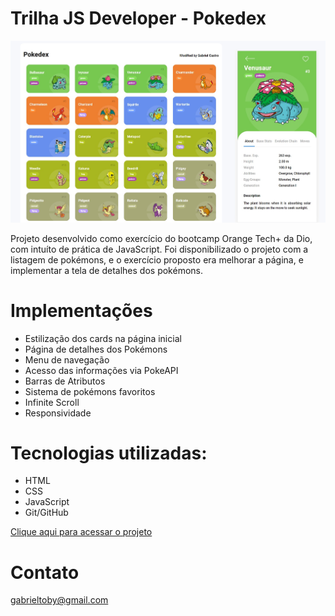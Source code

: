 # Trilha JS Developer - Pokedex

![preview](./.github/preview.JPG)

Projeto desenvolvido como exercício do bootcamp Orange Tech+ da Dio, com intuíto de prática de JavaScript. Foi disponibilizado o projeto com a listagem de pokémons, e o exercício proposto era melhorar a página, e implementar a tela de detalhes dos pokémons.

# Implementações
- Estilização dos cards na página inicial
- Página de detalhes dos Pokémons
- Menu de navegação
- Acesso das informações via PokeAPI
- Barras de Atributos
- Sistema de pokémons favoritos
- Infinite Scroll
- Responsividade

# Tecnologias utilizadas:
- HTML
- CSS
- JavaScript
- Git/GitHub

[Clique aqui para acessar o projeto](https://axlbr.github.io/js-developer-pokedex)

# Contato
gabrieltoby@gmail.com
